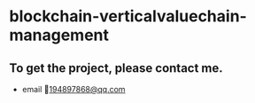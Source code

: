 # blockchain-verticalvaluechain-management
## To get the project, please contact me.
* email :email:<194897868@qq.com> 

